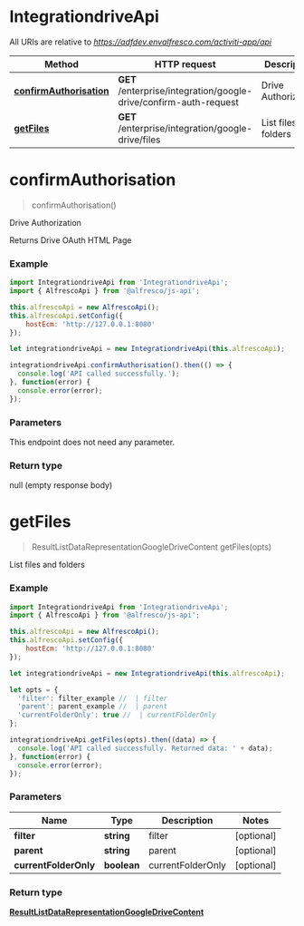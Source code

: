 # IntegrationdriveApi

All URIs are relative to *https://adfdev.envalfresco.com/activiti-app/api*

Method | HTTP request | Description
------------- | ------------- | -------------
[**confirmAuthorisation**](IntegrationdriveApi.md#confirmAuthorisation) | **GET** /enterprise/integration/google-drive/confirm-auth-request | Drive Authorization
[**getFiles**](IntegrationdriveApi.md#getFiles) | **GET** /enterprise/integration/google-drive/files | List files and folders


<a name="confirmAuthorisation"></a>
# **confirmAuthorisation**
> confirmAuthorisation()

Drive Authorization

Returns Drive OAuth HTML Page

### Example
```javascript
import IntegrationdriveApi from 'IntegrationdriveApi';
import { AlfrescoApi } from '@alfresco/js-api';

this.alfrescoApi = new AlfrescoApi();
this.alfrescoApi.setConfig({
    hostEcm: 'http://127.0.0.1:8080'
});

let integrationdriveApi = new IntegrationdriveApi(this.alfrescoApi);

integrationdriveApi.confirmAuthorisation().then(() => {
  console.log('API called successfully.');
}, function(error) {
  console.error(error);
});

```

### Parameters
This endpoint does not need any parameter.

### Return type

null (empty response body)

<a name="getFiles"></a>
# **getFiles**
> ResultListDataRepresentationGoogleDriveContent getFiles(opts)

List files and folders

### Example
```javascript
import IntegrationdriveApi from 'IntegrationdriveApi';
import { AlfrescoApi } from '@alfresco/js-api';

this.alfrescoApi = new AlfrescoApi();
this.alfrescoApi.setConfig({
    hostEcm: 'http://127.0.0.1:8080'
});

let integrationdriveApi = new IntegrationdriveApi(this.alfrescoApi);

let opts = { 
  'filter': filter_example //  | filter
  'parent': parent_example //  | parent
  'currentFolderOnly': true //  | currentFolderOnly
};

integrationdriveApi.getFiles(opts).then((data) => {
  console.log('API called successfully. Returned data: ' + data);
}, function(error) {
  console.error(error);
});

```

### Parameters

Name | Type | Description  | Notes
------------- | ------------- | ------------- | -------------
 **filter** | **string**| filter | [optional] 
 **parent** | **string**| parent | [optional] 
 **currentFolderOnly** | **boolean**| currentFolderOnly | [optional] 

### Return type

[**ResultListDataRepresentationGoogleDriveContent**](ResultListDataRepresentationGoogleDriveContent.md)


